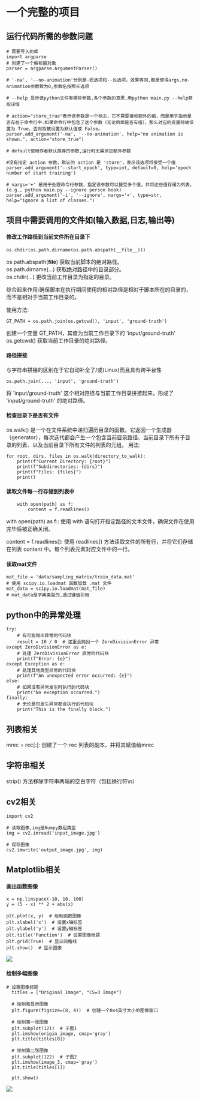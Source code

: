 # 一个完整的项目
## 运行代码所需的参数问题
```
# 需要导入的库
import argparse
# 创建了一个解析器对象
parser = argparse.ArgumentParser()

# '-na', '--no-animation'分别是-短选项和--长选项，效果等同,都是使得args.no-animation参数致为0,参数名按照长选项

# --help 显示该python文件有哪些参数,各个参数的意思,用python main.py --help获取详情

# action="store_true"表示该参数是一个标志，它不需要接收额外的值，而是用于指示是否存在于命令行中.如果命令行中包含了这个参数（无论后面是否有值），那么对应的变量将被设置为 True，否则将被设置为默认值或 False。
parser.add_argument('-na', '--no-animation', help="no animation is shown.", action="store_true")

# default使用作者默认推荐的参数,运行时无需添加额外参数

#没有指定 action 参数，默认的 action 是 'store'，表示该选项将接受一个值
parser.add_argument('--start_epoch', type=int, default=0, help='epoch number of start training')

# nargs='+' 是用于处理命令行参数，指定该参数可以接受多个值，并将这些值存储为列表。(e.g., python main.py --ignore person book)
parser.add_argument('-i', '--ignore', nargs='+', type=str, help="ignore a list of classes.")
```

## 项目中需要调用的文件如(输入数据,日志,输出等)
#### 修改工作路径到当前文件所在目录下
```
os.chdir(os.path.dirname(os.path.abspath(__file__)))
```
os.path.abspath(__file__) 获取当前脚本的绝对路径。  
os.path.dirname(...) 获取绝对路径中的目录部分。  
os.chdir(...) 更改当前工作目录为指定的目录。  

综合起来作用:确保脚本在执行期间使用的相对路径是相对于脚本所在的目录的，而不是相对于当前工作目录的。

使用方法:
``` 
GT_PATH = os.path.join(os.getcwd(), 'input', 'ground-truth')
```
创建一个变量 GT_PATH，其值为当前工作目录下的 'input/ground-truth'    
os.getcwd() 获取当前工作目录的绝对路径。 
#### 路径拼接
与字符串拼接的区别在于它自动补全了/或\(Linux)而且具有跨平台性
```
os.path.join(..., 'input', 'ground-truth') 
```
将 'input/ground-truth' 这个相对路径与当前工作目录拼接起来，形成了 'input/ground-truth' 的绝对路径。

#### 检查目录下是否有文件
os.walk() 是一个在文件系统中递归遍历目录的函数。它返回一个生成器（generator），每次迭代都会产生一个包含当前目录路径、当前目录下所有子目录的列表、以及当前目录下所有文件的列表的元组。
用法:
```
for root, dirs, files in os.walk(directory_to_walk):
    print(f"Current Directory: {root}")
    print(f"Subdirectories: {dirs}")
    print(f"Files: {files}")
    print()
```

#### 读取文件每一行存储到列表中
```
    with open(path) as f:
        content = f.readlines()
```
with open(path) as f:: 使用 with 语句打开指定路径的文本文件，确保文件在使用完毕后被正确关闭。

content = f.readlines(): 使用 readlines() 方法读取文件的所有行，并将它们存储在列表 content 中。每个列表元素对应文件中的一行。
#### 读取mat文件
```
mat_file = 'data/sampling_matrix/train_data.mat'
# 使用 scipy.io.loadmat 函数加载 .mat 文件
mat_data = scipy.io.loadmat(mat_file)
# mat_data是字典类型的,通过键值引用
```


## python中的异常处理
```
try:
    # 有可能抛出异常的代码块
    result = 10 / 0  # 这里会抛出一个 ZeroDivisionError 异常
except ZeroDivisionError as e:
    # 处理 ZeroDivisionError 异常的代码块
    print(f"Error: {e}")
except Exception as e:
    # 处理其他类型异常的代码块
    print(f"An unexpected error occurred: {e}")
else:
    # 如果没有异常发生时执行的代码块
    print("No exception occurred.")
finally:
    # 无论是否发生异常都会执行的代码块
    print("This is the finally block.")

```
## 列表相关
mrec = rec[:]: 创建了一个 rec 列表的副本，并将其赋值给mrec 
## 字符串相关 
strip() 方法移除字符串两端的空白字符（包括换行符\n）

## cv2相关
```
import cv2

# 读取图像,img是Numpy数组类型
img = cv2.imread('input_image.jpg')

# 保存图像
cv2.imwrite('output_image.jpg', img)
```
## Matplotlib相关
#### 画出函数图像
```
x = np.linspace(-10, 10, 100)
y = (5 - x) ** 2 + abs(x)

plt.plot(x, y)  # 绘制函数图像
plt.xlabel('x')  # 设置x轴标签
plt.ylabel('y')  # 设置y轴标签
plt.title('Function')  # 设置图像标题
plt.grid(True)  # 显示网格线
plt.show()  # 显示图像
```
![](img/plt绘制函数图像.png)

#### 绘制多幅图像
```
# 设置图像标题
  titles = ["Original Image", "CS=3 Image"]

  # 绘制和显示图像
  plt.figure(figsize=(8, 4))  # 创建一个8x4英寸大小的图像窗口

  # 绘制第一张图像
  plt.subplot(121)  # 子图1
  plt.imshow(origin_image, cmap='gray')
  plt.title(titles[0])

  # 绘制第二张图像
  plt.subplot(122)  # 子图2
  plt.imshow(image_3, cmap='gray')
  plt.title(titles[1])

  plt.show()
```
![](img/6.png)